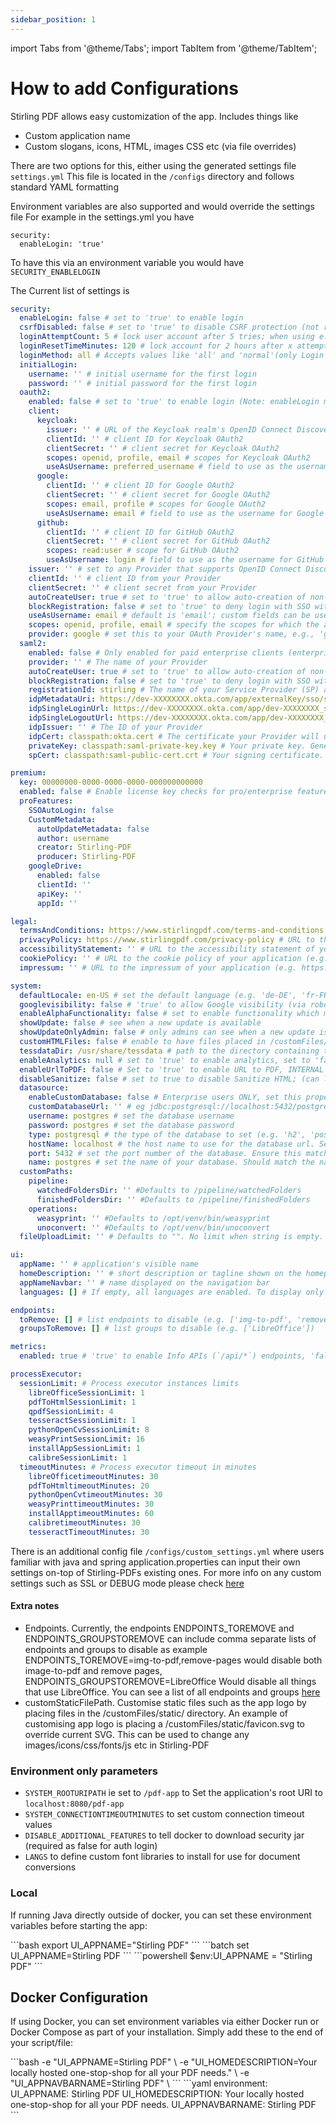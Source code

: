 ```yaml
---
sidebar_position: 1
---
```

import Tabs from '@theme/Tabs';
import TabItem from '@theme/TabItem';


# How to add Configurations

Stirling PDF allows easy customization of the app.
Includes things like

- Custom application name
- Custom slogans, icons, HTML, images CSS etc (via file overrides)

There are two options for this, either using the generated settings file ``settings.yml``
This file is located in the ``/configs`` directory and follows standard YAML formatting

Environment variables are also supported and would override the settings file
For example in the settings.yml you have

```
security:
  enableLogin: 'true'
```

To have this via an environment variable you would have ``SECURITY_ENABLELOGIN``

The Current list of settings is

```yaml
security:
  enableLogin: false # set to 'true' to enable login
  csrfDisabled: false # set to 'true' to disable CSRF protection (not recommended for production)
  loginAttemptCount: 5 # lock user account after 5 tries; when using e.g. Fail2Ban you can deactivate the function with -1
  loginResetTimeMinutes: 120 # lock account for 2 hours after x attempts
  loginMethod: all # Accepts values like 'all' and 'normal'(only Login with Username/Password), 'oauth2'(only Login with OAuth2) or 'saml2'(only Login with SAML2)
  initialLogin:
    username: '' # initial username for the first login
    password: '' # initial password for the first login
  oauth2:
    enabled: false # set to 'true' to enable login (Note: enableLogin must also be 'true' for this to work)
    client:
      keycloak:
        issuer: '' # URL of the Keycloak realm's OpenID Connect Discovery endpoint
        clientId: '' # client ID for Keycloak OAuth2
        clientSecret: '' # client secret for Keycloak OAuth2
        scopes: openid, profile, email # scopes for Keycloak OAuth2
        useAsUsername: preferred_username # field to use as the username for Keycloak OAuth2. Available options are: [email | name | given_name | family_name | preferred_name]
      google:
        clientId: '' # client ID for Google OAuth2
        clientSecret: '' # client secret for Google OAuth2
        scopes: email, profile # scopes for Google OAuth2
        useAsUsername: email # field to use as the username for Google OAuth2. Available options are: [email | name | given_name | family_name]
      github:
        clientId: '' # client ID for GitHub OAuth2
        clientSecret: '' # client secret for GitHub OAuth2
        scopes: read:user # scope for GitHub OAuth2
        useAsUsername: login # field to use as the username for GitHub OAuth2. Available options are: [email | login | name]
    issuer: '' # set to any Provider that supports OpenID Connect Discovery (/.well-known/openid-configuration) endpoint
    clientId: '' # client ID from your Provider
    clientSecret: '' # client secret from your Provider
    autoCreateUser: true # set to 'true' to allow auto-creation of non-existing users
    blockRegistration: false # set to 'true' to deny login with SSO without prior registration by an admin
    useAsUsername: email # default is 'email'; custom fields can be used as the username
    scopes: openid, profile, email # specify the scopes for which the application will request permissions
    provider: google # set this to your OAuth Provider's name, e.g., 'google' or 'keycloak'
  saml2:
    enabled: false # Only enabled for paid enterprise clients (enterpriseEdition.enabled must be true)
    provider: '' # The name of your Provider
    autoCreateUser: true # set to 'true' to allow auto-creation of non-existing users
    blockRegistration: false # set to 'true' to deny login with SSO without prior registration by an admin
    registrationId: stirling # The name of your Service Provider (SP) app name. Should match the name in the path for your SSO & SLO URLs
    idpMetadataUri: https://dev-XXXXXXXX.okta.com/app/externalKey/sso/saml/metadata # The uri for your Provider's metadata
    idpSingleLoginUrl: https://dev-XXXXXXXX.okta.com/app/dev-XXXXXXXX_stirlingpdf_1/externalKey/sso/saml # The URL for initiating SSO. Provided by your Provider
    idpSingleLogoutUrl: https://dev-XXXXXXXX.okta.com/app/dev-XXXXXXXX_stirlingpdf_1/externalKey/slo/saml # The URL for initiating SLO. Provided by your Provider
    idpIssuer: '' # The ID of your Provider
    idpCert: classpath:okta.cert # The certificate your Provider will use to authenticate your app's SAML authentication requests. Provided by your Provider
    privateKey: classpath:saml-private-key.key # Your private key. Generated from your keypair
    spCert: classpath:saml-public-cert.crt # Your signing certificate. Generated from your keypair

premium:
  key: 00000000-0000-0000-0000-000000000000
  enabled: false # Enable license key checks for pro/enterprise features
  proFeatures:
    SSOAutoLogin: false
    CustomMetadata:
      autoUpdateMetadata: false
      author: username
      creator: Stirling-PDF
      producer: Stirling-PDF
    googleDrive:
      enabled: false
      clientId: ''
      apiKey: ''
      appId: ''

legal:
  termsAndConditions: https://www.stirlingpdf.com/terms-and-conditions # URL to the terms and conditions of your application (e.g. https://example.com/terms). Empty string to disable or filename to load from local file in static folder
  privacyPolicy: https://www.stirlingpdf.com/privacy-policy # URL to the privacy policy of your application (e.g. https://example.com/privacy). Empty string to disable or filename to load from local file in static folder
  accessibilityStatement: '' # URL to the accessibility statement of your application (e.g. https://example.com/accessibility). Empty string to disable or filename to load from local file in static folder
  cookiePolicy: '' # URL to the cookie policy of your application (e.g. https://example.com/cookie). Empty string to disable or filename to load from local file in static folder
  impressum: '' # URL to the impressum of your application (e.g. https://example.com/impressum). Empty string to disable or filename to load from local file in static folder

system:
  defaultLocale: en-US # set the default language (e.g. 'de-DE', 'fr-FR', etc)
  googlevisibility: false # 'true' to allow Google visibility (via robots.txt), 'false' to disallow
  enableAlphaFunctionality: false # set to enable functionality which might need more testing before it fully goes live (this feature might make no changes)
  showUpdate: false # see when a new update is available
  showUpdateOnlyAdmin: false # only admins can see when a new update is available, depending on showUpdate it must be set to 'true'
  customHTMLFiles: false # enable to have files placed in /customFiles/templates override the existing template HTML files
  tessdataDir: /usr/share/tessdata # path to the directory containing the Tessdata files. This setting is relevant for Windows systems. For Windows users, this path should be adjusted to point to the appropriate directory where the Tessdata files are stored.
  enableAnalytics: null # set to 'true' to enable analytics, set to 'false' to disable analytics; for enterprise users, this is set to true
  enableUrlToPDF: false # Set to 'true' to enable URL to PDF, INTERNAL ONLY, known security issues, should not be used externally
  disableSanitize: false # set to true to disable Sanitize HTML; (can lead to injections in HTML)
  datasource:
    enableCustomDatabase: false # Enterprise users ONLY, set this property to 'true' if you would like to use your own custom database configuration
    customDatabaseUrl: '' # eg jdbc:postgresql://localhost:5432/postgres, set the url for your own custom database connection. If provided, the type, hostName, port and name are not necessary and will not be used
    username: postgres # set the database username
    password: postgres # set the database password
    type: postgresql # the type of the database to set (e.g. 'h2', 'postgresql')
    hostName: localhost # the host name to use for the database url. Set to 'localhost' when running the app locally. Set to match the name of the container name of your database container when running the app on a server (Docker configuration)
    port: 5432 # set the port number of the database. Ensure this matches the port the database is listening to
    name: postgres # set the name of your database. Should match the name of the database you create
  customPaths:
    pipeline:
      watchedFoldersDir: '' #Defaults to /pipeline/watchedFolders
      finishedFoldersDir: '' #Defaults to /pipeline/finishedFolders
    operations:
      weasyprint: '' #Defaults to /opt/venv/bin/weasyprint
      unoconvert: '' #Defaults to /opt/venv/bin/unoconvert
  fileUploadLimit: '' # Defaults to "". No limit when string is empty. Set a number, between 0 and 999, followed by one of the following strings to set a limit. "KB", "MB", "GB".

ui:
  appName: '' # application's visible name
  homeDescription: '' # short description or tagline shown on the homepage
  appNameNavbar: '' # name displayed on the navigation bar
  languages: [] # If empty, all languages are enabled. To display only German and Polish ["de_DE", "pl_PL"]. British English is always enabled.

endpoints:
  toRemove: [] # list endpoints to disable (e.g. ['img-to-pdf', 'remove-pages'])
  groupsToRemove: [] # list groups to disable (e.g. ['LibreOffice'])

metrics:
  enabled: true # 'true' to enable Info APIs (`/api/*`) endpoints, 'false' to disable

processExecutor:
  sessionLimit: # Process executor instances limits
    libreOfficeSessionLimit: 1
    pdfToHtmlSessionLimit: 1
    qpdfSessionLimit: 4
    tesseractSessionLimit: 1
    pythonOpenCvSessionLimit: 8
    weasyPrintSessionLimit: 16
    installAppSessionLimit: 1
    calibreSessionLimit: 1
  timeoutMinutes: # Process executor timeout in minutes
    libreOfficetimeoutMinutes: 30
    pdfToHtmltimeoutMinutes: 20
    pythonOpenCvtimeoutMinutes: 30
    weasyPrinttimeoutMinutes: 30
    installApptimeoutMinutes: 60
    calibretimeoutMinutes: 30
    tesseractTimeoutMinutes: 30
```

There is an additional config file ``/configs/custom_settings.yml`` where users familiar with java and spring application.properties can input their own settings on-top of Stirling-PDFs existing ones. For more info on any custom settings such as SSL or DEBUG mode please check [here](Extra-Settings)


#### Extra notes
- Endpoints. Currently, the endpoints ENDPOINTS_TOREMOVE and ENDPOINTS_GROUPSTOREMOVE can include comma separate lists of endpoints and groups to disable as example ENDPOINTS_TOREMOVE=img-to-pdf,remove-pages would disable both image-to-pdf and remove pages, ENDPOINTS_GROUPSTOREMOVE=LibreOffice Would disable all things that use LibreOffice. You can see a list of all endpoints and groups [here](https://github.com/Stirling-Tools/Stirling-PDF/blob/main/Endpoint-groups.md)
- customStaticFilePath. Customise static files such as the app logo by placing files in the /customFiles/static/ directory. An example of customising app logo is placing a /customFiles/static/favicon.svg to override current SVG. This can be used to change any images/icons/css/fonts/js etc in Stirling-PDF

### Environment only parameters

- ``SYSTEM_ROOTURIPATH`` ie set to ``/pdf-app`` to Set the application's root URI to ``localhost:8080/pdf-app``
- ``SYSTEM_CONNECTIONTIMEOUTMINUTES`` to set custom connection timeout values
- ``DISABLE_ADDITIONAL_FEATURES`` to tell docker to download security jar (required as false for auth login)
- ``LANGS`` to define custom font libraries to install for use for document conversions

### Local
If running Java directly outside of docker, you can set these environment variables before starting the app:

<Tabs groupId="operating-systems">
  <TabItem value="unix" label="Unix">
    ```bash
    export UI_APPNAME="Stirling PDF"
    ```
  </TabItem>
  <TabItem value="cmd" label="Windows (CMD)">
    ```batch
    set UI_APPNAME=Stirling PDF
    ```
  </TabItem>
  <TabItem value="powershell" label="Windows (PowerShell)">
    ```powershell
    $env:UI_APPNAME = "Stirling PDF"
    ```
  </TabItem>
</Tabs>

## Docker Configuration

If using Docker, you can set environment variables via either Docker run or Docker Compose as part of your installation.
Simply add these to the end of your script/file:

<Tabs groupId="docker-config">
  <TabItem value="docker-run" label="Docker Run">
    ```bash
    -e "UI_APPNAME=Stirling PDF" \
    -e "UI_HOMEDESCRIPTION=Your locally hosted one-stop-shop for all your PDF needs." \
    -e "UI_APPNAVBARNAME=Stirling PDF" \
    ```
  </TabItem>
  <TabItem value="docker-compose" label="Docker Compose">
    ```yaml
    environment:
      UI_APPNAME: Stirling PDF
      UI_HOMEDESCRIPTION: Your locally hosted one-stop-shop for all your PDF needs.
      UI_APPNAVBARNAME: Stirling PDF
    ```
  </TabItem>
</Tabs>
